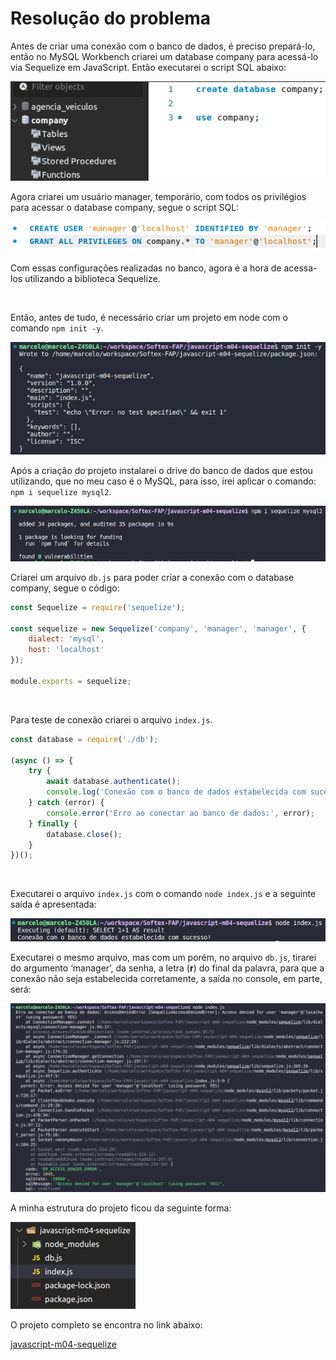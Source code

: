 # Resolução do problema

Antes de criar uma conexão com o banco de dados, é preciso prepará-lo, então no MySQL Workbench criarei um database company para acessá-lo via Sequelize em JavaScript. Então executarei o script SQL abaixo:

<img src='https://github.com/marcelofox4/formacao-acelerada-em-programacao-softex/blob/main/02-javascript/m4-desenvolvimento-web-loops-e-bibliotecas/14-trabalho/conexao-com-bd-m4/img/01-script-sql-criacao-do-bd.png'>

<br>

Agora criarei um usuário manager, temporário, com todos os privilégios para acessar o database company, segue o script SQL:

<img src='https://github.com/marcelofox4/formacao-acelerada-em-programacao-softex/blob/main/02-javascript/m4-desenvolvimento-web-loops-e-bibliotecas/14-trabalho/conexao-com-bd-m4/img/02-script-sql-criacao-usuario.png'>

<br>

Com essas configurações realizadas no banco, agora é a hora de acessa-los utilizando a biblioteca Sequelize.

<br>

Então, antes de tudo, é necessário criar um projeto em node com o comando `npm init -y`.

<img src='https://github.com/marcelofox4/formacao-acelerada-em-programacao-softex/blob/main/02-javascript/m4-desenvolvimento-web-loops-e-bibliotecas/14-trabalho/conexao-com-bd-m4/img/03-criacao-projeto-node.png'>

<br>

Após a criação do projeto instalarei o drive do banco de dados que estou utilizando, que no meu caso é o MySQL, para isso, irei aplicar o comando: `npm i sequelize mysql2`.

<img src='https://github.com/marcelofox4/formacao-acelerada-em-programacao-softex/blob/main/02-javascript/m4-desenvolvimento-web-loops-e-bibliotecas/14-trabalho/conexao-com-bd-m4/img/04-instalacao-do-sequelize.png'>

<br>

Criarei um arquivo `db.js` para poder criar a conexão com o database company, segue o código:

```jsx
const Sequelize = require('sequelize');

const sequelize = new Sequelize('company', 'manager', 'manager', {
    dialect: 'mysql',
    host: 'localhost'
});

module.exports = sequelize;
```

<br>

Para teste de conexão criarei o arquivo `index.js`.

```jsx
const database = require('./db');

(async () => {
    try {
        await database.authenticate();
        console.log('Conexão com o banco de dados estabelecida com sucesso!');
    } catch (error) {
        console.error('Erro ao conectar ao banco de dados:', error);
    } finally {
        database.close();
    }
})();
```

<br>

Executarei o arquivo `index.js`  com o comando `node index.js` e a seguinte saída é apresentada:

<img src='https://github.com/marcelofox4/formacao-acelerada-em-programacao-softex/blob/main/02-javascript/m4-desenvolvimento-web-loops-e-bibliotecas/14-trabalho/conexao-com-bd-m4/img/05-execucao-do-programa-de-conexao.png'>

<br>

Executarei o mesmo arquivo, mas com um porém, no arquivo `db.js`, tirarei do argumento ‘manager’, da senha, a letra (**r**) do final da palavra, para que a conexão não seja estabelecida corretamente, a saída no console, em parte, será:

<img src='https://github.com/marcelofox4/formacao-acelerada-em-programacao-softex/blob/main/02-javascript/m4-desenvolvimento-web-loops-e-bibliotecas/14-trabalho/conexao-com-bd-m4/img/06-execucao-do-programa-de-conexao.png'>

<br>

A minha estrutura do projeto ficou da seguinte forma:

<img src='https://github.com/marcelofox4/formacao-acelerada-em-programacao-softex/blob/main/02-javascript/m4-desenvolvimento-web-loops-e-bibliotecas/14-trabalho/conexao-com-bd-m4/img/07-estrutura-do-projeto.png'>

<br>

O projeto completo se encontra no link abaixo:

[javascript-m04-sequelize]()
